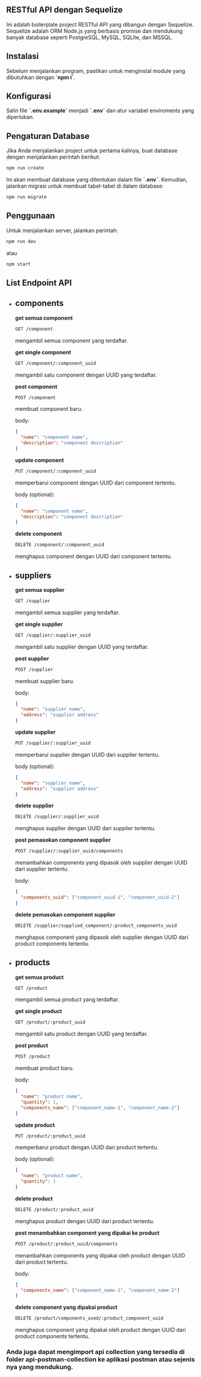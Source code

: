 ## **RESTful API dengan Sequelize**

Ini adalah boilerplate project RESTful API yang dibangun dengan Sequelize. Sequelize adalah ORM Node.js yang berbasis promise dan mendukung banyak database seperti PostgreSQL, MySQL, SQLite, dan MSSQL.

## **Instalasi**

Sebelum menjalankan program, pastikan untuk menginstal module yang dibutuhkan dengan **\`npm i\`**.

## **Konfigurasi**

Salin file **\`.env.example\`** menjadi **\`.env\`** dan atur variabel enviroments yang diperlukan.

## **Pengaturan Database**

Jika Anda menjalankan project untuk pertama kalinya, buat database dengan menjalankan perintah berikut:

```bash
npm run create
```

Ini akan membuat database yang ditentukan dalam file **\`.env\`**. Kemudian, jalankan migrasi untuk membuat tabel-tabel di dalam database:

```bash
npm run migrate
```

## **Penggunaan**

Untuk menjalankan server, jalankan perintah:

```bash
npm run dev
```

atau

```bash
npm start
```

## **List Endpoint API**

- ## **components**

  **get semua component**

  ```bash
  GET /component
  ```

  mengambil semua component yang terdaftar.

  **get single component**

  ```bash
  GET /component/:component_uuid
  ```

  mengambil satu component dengan UUID yang terdaftar.

  **post component**

  ```bash
  POST /component
  ```

  membuat component baru.

  body:

  ```json
  {
    "name": "component name",
    "description": "component description"
  }
  ```

  **update component**

  ```bash
  PUT /component/:component_uuid
  ```

  memperbarui component dengan UUID dari component tertentu.

  body (optional):

  ```json
  {
    "name": "component name",
    "description": "component description"
  }
  ```

  **delete component**

  ```bash
  DELETE /component/:component_uuid
  ```

  menghapus component dengan UUID dari component tertentu.

- ## **suppliers**

  **get semua supplier**

  ```bash
  GET /supplier
  ```

  mengambil semua supplier yang terdaftar.

  **get single supplier**

  ```bash
  GET /supplier/:supplier_uuid
  ```

  mengambil satu supplier dengan UUID yang terdaftar.

  **post supplier**

  ```bash
  POST /supplier
  ```

  membuat supplier baru.

  body:

  ```json
  {
    "name": "supplier name",
    "address": "supplier address"
  }
  ```

  **update supplier**

  ```bash
  PUT /supplier/:supplier_uuid
  ```

  memperbarui supplier dengan UUID dari supplier tertentu.

  body (optional):

  ```json
  {
    "name": "supplier name",
    "address": "supplier address"
  }
  ```

  **delete supplier**

  ```bash
  DELETE /supplier/:supplier_uuid
  ```

  menghapus supplier dengan UUID dari supplier tertentu.

  **post pemasokan component supplier**

  ```bash
  POST /supplier/:supplier_uuid/components
  ```

  menambahkan components yang dipasok oleh supplier dengan UUID dari supplier tertentu.

  body:

  ```json
  {
    "components_uuid": ["component_uuid-1", "component_uuid-2"]
  }
  ```

  **delete pemasokan component supplier**

  ```bash
  DELETE /supplier/supplied_component/:product_components_uuid
  ```

  menghapus component yang dipasok oleh supplier dengan UUID dari product components tertentu.

- ## **products**

  **get semua product**

  ```bash
  GET /product
  ```

  mengambil semua product yang terdaftar.

  **get single product**

  ```bash
  GET /product/:product_uuid
  ```

  mengambil satu product dengan UUID yang terdaftar.

  **post product**

  ```bash
  POST /product
  ```

  membuat product baru.

  body:

  ```json
  {
    "name": "product name",
    "quantity": 1,
    "components_name": ["component_name-1", "component_name-2"]
  }
  ```

  **update product**

  ```bash
  PUT /product/:product_uuid
  ```

  memperbarui product dengan UUID dari product tertentu.

  body (optional):

  ```json
  {
    "name": "product name",
    "quantity": 1
  }
  ```

  **delete product**

  ```bash
  DELETE /product/:product_uuid
  ```

  menghapus product dengan UUID dari product tertentu.

  **post menambahkan component yang dipakai ke product**

  ```bash
  POST /product/:product_uuid/components
  ```

  menambahkan components yang dipakai oleh product dengan UUID dari product tertentu.

  body:

  ```json
  {
    "components_name": ["component_name-1", "component_name-2"]
  }
  ```

  **delete component yang dipakai product**

  ```bash
  DELETE /product/components_used/:product_component_uuid
  ```

  menghapus component yang dipakai oleh product dengan UUID dari product components tertentu.

### **Anda juga dapat mengimport api collection yang tersedia di folder api-postman-collection ke aplikasi postman atau sejenis nya yang mendukung.**
